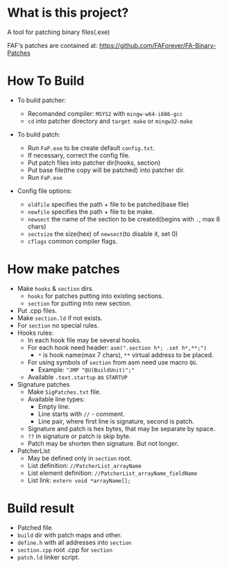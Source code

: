 # What is this project?
A tool for patching binary files(.exe)

FAF's patches are contained at: https://github.com/FAForever/FA-Binary-Patches
# How To Build
- To build patcher:
  - Recomanded compiler: `MSYS2` with `mingw-w64-i686-gcc`
  - `cd` into patcher directory and `target make` or `mingw32-make`

- To build patch:
  - Run `FaP.exe` to be create default `config.txt`.
  - If necessary, correct the config file.
  - Put patch files into patcher dir(hooks, section)
  - Put base file(the copy will be patched) into patcher dir.
  - Run `FaP.exe`

- Config file options:
  - `oldfile` specifies the path + file to be patched(base file)
  - `newfile` specifies the path + file to be make.
  - `newsect` the name of the section to be created(begins with `.`, max 8 chars)
  - `sectsize` the size(hex) of `newsect`(to disable it, set 0)
  - `cflags` common compiler flags.
# How make patches
- Make `hooks` & `section` dirs.
  - `hooks` for patches putting into existing sections.
  - `section` for putting into new section.
- Put .cpp files.
- Make `section.ld` if not exists.
- For `section` no special rules.
- Hooks rules:
  - In each hook file may be several hooks.
  - For each hook need header: `asm(".section h*; .set h*,**;")`
    - `*` is hook name(max 7 chars), `**` virtual address to be placed.
  - For using symbols of `section` from asm need use macro `QU`.
    - Example: `"JMP "QU(BuildUnit)";"`
  - Available `.text.startup` as `STARTUP`
- Signature patches
  - Make `SigPatches.txt` file.
  - Available line types:
    - Empty line.
    - Line starts with `//` - comment.
    - Line pair, where first line is signature, second is patch.
  - Signature and patch is hex bytes, that may be separate by space.
  - `??` in signature or patch is skip byte.
  - Patch may be shorten then signature. But not longer.
- PatcherList
  - May be defined only in `section` root.
  - List definition: `//PatcherList_arrayName`
  - List element definition: `//PatcherList_arrayName_fieldName`
  - List link: `extern void *arrayName[];`
# Build result
- Patched file.
- `build` dir with patch maps and other.
- `define.h` with all addresses into `section`
- `section.cpp` root .cpp for `section`
- `patch.ld` linker script.
